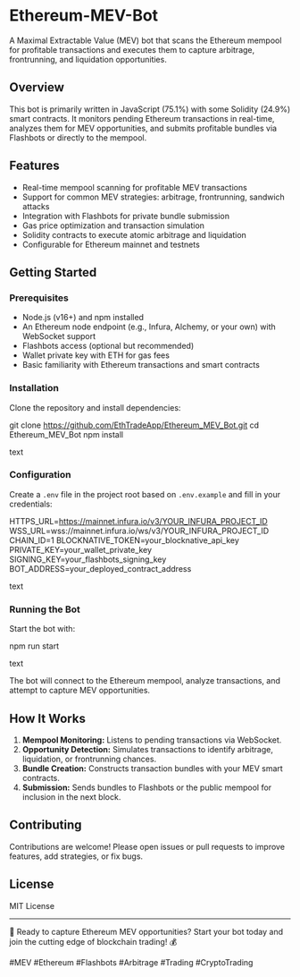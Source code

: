 # Ethereum-MEV-Bot

A Maximal Extractable Value (MEV) bot that scans the Ethereum mempool for profitable transactions and executes them to capture arbitrage, frontrunning, and liquidation opportunities.

## Overview

This bot is primarily written in JavaScript (75.1%) with some Solidity (24.9%) smart contracts. It monitors pending Ethereum transactions in real-time, analyzes them for MEV opportunities, and submits profitable bundles via Flashbots or directly to the mempool.

## Features

- Real-time mempool scanning for profitable MEV transactions  
- Support for common MEV strategies: arbitrage, frontrunning, sandwich attacks  
- Integration with Flashbots for private bundle submission  
- Gas price optimization and transaction simulation  
- Solidity contracts to execute atomic arbitrage and liquidation  
- Configurable for Ethereum mainnet and testnets

## Getting Started

### Prerequisites

- Node.js (v16+) and npm installed  
- An Ethereum node endpoint (e.g., Infura, Alchemy, or your own) with WebSocket support  
- Flashbots access (optional but recommended)  
- Wallet private key with ETH for gas fees  
- Basic familiarity with Ethereum transactions and smart contracts

### Installation

Clone the repository and install dependencies:

git clone https://github.com/EthTradeApp/Ethereum_MEV_Bot.git
cd Ethereum_MEV_Bot
npm install

text

### Configuration

Create a `.env` file in the project root based on `.env.example` and fill in your credentials:

HTTPS_URL=https://mainnet.infura.io/v3/YOUR_INFURA_PROJECT_ID
WSS_URL=wss://mainnet.infura.io/ws/v3/YOUR_INFURA_PROJECT_ID
CHAIN_ID=1
BLOCKNATIVE_TOKEN=your_blocknative_api_key
PRIVATE_KEY=your_wallet_private_key
SIGNING_KEY=your_flashbots_signing_key
BOT_ADDRESS=your_deployed_contract_address

text

### Running the Bot

Start the bot with:

npm run start

text

The bot will connect to the Ethereum mempool, analyze transactions, and attempt to capture MEV opportunities.

## How It Works

1. **Mempool Monitoring:** Listens to pending transactions via WebSocket.  
2. **Opportunity Detection:** Simulates transactions to identify arbitrage, liquidation, or frontrunning chances.  
3. **Bundle Creation:** Constructs transaction bundles with your MEV smart contracts.  
4. **Submission:** Sends bundles to Flashbots or the public mempool for inclusion in the next block.

## Contributing

Contributions are welcome! Please open issues or pull requests to improve features, add strategies, or fix bugs.

## License

MIT License

---

🚀 Ready to capture Ethereum MEV opportunities? Start your bot today and join the cutting edge of blockchain trading! 💰

#MEV #Ethereum #Flashbots #Arbitrage #Trading #CryptoTrading
